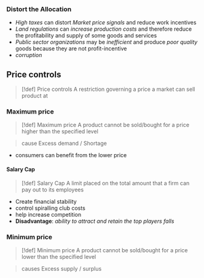 ### Distort the Allocation
- *High taxes* can distort *Market price signals* and reduce work incentives
- *Land regulations* can *increase production costs* and therefore reduce the profitability and supply of some goods and services
- *Public sector organizations* may be *inefficient* and produce *poor quality* goods because they are not profit-incentive
- *corruption* 
## Price controls
> [!def] Price controls
> A restriction governing a price a market can sell product at

### Maximum price
> [!def] Maximum price
> A product cannot be sold/bought for a price higher than the specified level

> 	cause Excess demand / Shortage
- consumers can benefit from the lower price

#### Salary Cap
> [!def] Salary Cap
> A limit placed on the total amount that a firm can pay out to its employees
- Create financial stability
- control spiralling club costs
- help increase competition
- **Disadvantage**: *ability to attract and retain the top players falls*
### Minimum price
> [!def] Minimum price
> A product cannot be sold/bought for a price lower than the specified level

> causes Excess supply / surplus
